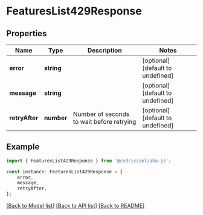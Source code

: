 # FeaturesList429Response


## Properties

Name | Type | Description | Notes
------------ | ------------- | ------------- | -------------
**error** | **string** |  | [optional] [default to undefined]
**message** | **string** |  | [optional] [default to undefined]
**retryAfter** | **number** | Number of seconds to wait before retrying | [optional] [default to undefined]

## Example

```typescript
import { FeaturesList429Response } from '@cedricziel/aha-js';

const instance: FeaturesList429Response = {
    error,
    message,
    retryAfter,
};
```

[[Back to Model list]](../README.md#documentation-for-models) [[Back to API list]](../README.md#documentation-for-api-endpoints) [[Back to README]](../README.md)

